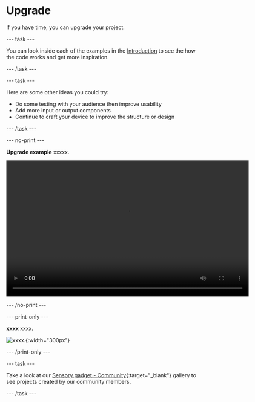 # Upgrade

If you have time, you can upgrade your project.

--- task ---

You can look inside each of the examples in the [Introduction](.) to see the how the code works and get more inspiration.

--- /task ---

--- task ---

Here are some other ideas you could try:
+ Do some testing with your audience then improve usability
+ Add more input or output components
+ Continue to craft your device to improve the structure or design

--- /task ---

--- no-print ---

**Upgrade example**
xxxxx. 

<video width="640" height="360" controls>
<source src="images/xxxx.mp4" type="video/mp4">
Your browser does not support WebM video, try FireFox or Chrome
</video>

--- /no-print ---

--- print-only ---

**xxxx**
xxxx. 

![xxxx.](images/xxxx.jpeg){:width="300px"}

--- /print-only ---

--- task ---

Take a look at our 
[Sensory gadget - Community](https://wke.lt/w/s/qX5TaK){:target="_blank"} gallery to see projects created by our community members.

--- /task ---


